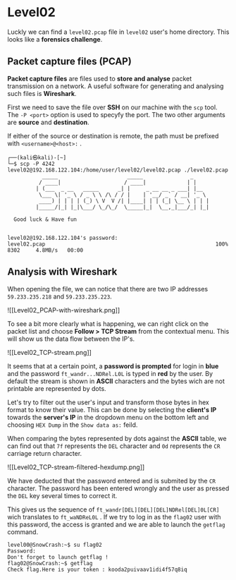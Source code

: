# Level02

Luckly we can find a `level02.pcap` file in `level02` user's home directory. This looks like a **forensics challenge**.

## Packet capture files (PCAP)
**Packet capture files** are files used to **store and analyse** packet transmission on a network. A useful software for generating and analysing such files is **Wireshark**.

First we need to save the file over **SSH** on our machine with the `scp` tool. The `-P <port>` option is used to specyfy the port. The two other arguments are **source** and **destination**.

If either of the source or destination is remote, the path must be prefixed with `<username>@<host>:` .

```
┌──(kali㉿kali)-[~]
└─$ scp -P 4242 level02@192.168.122.104:/home/user/level02/level02.pcap ./level02.pcap
           _____                      _____               _     
          / ____|                    / ____|             | |    
         | (___  _ __   _____      _| |     _ __ __ _ ___| |__  
          \___ \| '_ \ / _ \ \ /\ / / |    | '__/ _` / __| '_ \ 
          ____) | | | | (_) \ V  V /| |____| | | (_| \__ \ | | |
         |_____/|_| |_|\___/ \_/\_/  \_____|_|  \__,_|___/_| |_|
                                                        
  Good luck & Have fun

          
level02@192.168.122.104's password: 
level02.pcap                                                      100% 8302     4.8MB/s   00:00
```

## Analysis with Wireshark
When opening the file, we can notice that there are two IP addresses `59.233.235.218` and `59.233.235.223`.

![[Level02_PCAP-with-wireshark.png]]

To see a bit more clearly what is happening, we can right click on the packet list and choose **Follow > TCP Stream** from the contextual menu. This will show us the data flow between the IP's.

![[Level02_TCP-stream.png]]

It seems that at a certain point, a **password is prompted** for login in **blue** and the password `ft_wandr...NDRel.L0L` is typed in **red** by the user. By default the stream is shown in **ASCII** characters and the bytes wich are not printable are represented by dots.

Let's try to filter out the user's input and transform those bytes in hex format to know their value. This can be done by selecting the **client's IP** towards the **server's IP** in the dropdown menu on the bottom left and choosing `HEX Dump` in the `Show data as:` feild.

When comparing the bytes represented by dots against the **ASCII** table, we can find out that `7f` represents the `DEL` character and `0d` represents the `CR` carriage return character.

![[Level02_TCP-stream-filtered-hexdump.png]]

We have deducted that the password entered and is submited by the `CR` character. The password has been entered wrongly and the user as pressed the `DEL` key several times to correct it.

This gives us the sequence of `ft_wandr[DEL][DEL][DEL]NDRel[DEL]0L[CR]` wich translates to `ft_waNDReL0L` . If we try to log in as the `flag02` user with this password, the access is granted and we are able to launch the `getflag` command.

```
level00@SnowCrash:~$ su flag02
Password: 
Don't forget to launch getflag !
flag02@SnowCrash:~$ getflag
Check flag.Here is your token : kooda2puivaav1idi4f57q8iq
```
